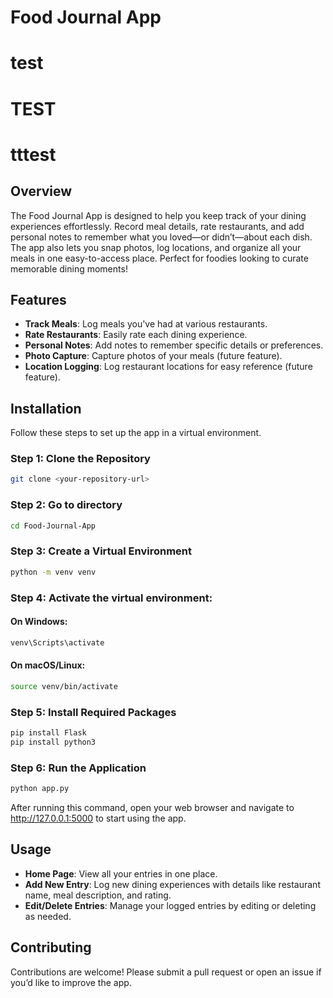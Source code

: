 # Food Journal App
# test 
# TEST 
# tttest

## Overview
The Food Journal App is designed to help you keep track of your dining experiences effortlessly. Record meal details, rate restaurants, and add personal notes to remember what you loved—or didn’t—about each dish. The app also lets you snap photos, log locations, and organize all your meals in one easy-to-access place. Perfect for foodies looking to curate memorable dining moments!

## Features
- **Track Meals**: Log meals you've had at various restaurants.
- **Rate Restaurants**: Easily rate each dining experience.
- **Personal Notes**: Add notes to remember specific details or preferences.
- **Photo Capture**: Capture photos of your meals (future feature).
- **Location Logging**: Log restaurant locations for easy reference (future feature).

## Installation

Follow these steps to set up the app in a virtual environment.

### Step 1: Clone the Repository
```bash
git clone <your-repository-url>
```
### Step 2: Go to directory
```bash
cd Food-Journal-App
```
### Step 3: Create a Virtual Environment
```bash
python -m venv venv
```
### Step 4: Activate the virtual environment:
#### On Windows: 
```bash
venv\Scripts\activate
```
#### On macOS/Linux: 
```bash
source venv/bin/activate
```
### Step 5: Install Required Packages
```bash
pip install Flask
pip install python3
```
### Step 6: Run the Application
```bash
python app.py
```
After running this command, open your web browser and navigate to http://127.0.0.1:5000 to start using the app.

## Usage
- **Home Page**: View all your entries in one place.
- **Add New Entry**: Log new dining experiences with details like restaurant name, meal description, and rating.
- **Edit/Delete Entries**: Manage your logged entries by editing or deleting as needed.

## Contributing
Contributions are welcome! Please submit a pull request or open an issue if you’d like to improve the app.

